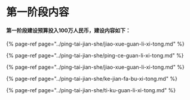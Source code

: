 # 第一阶段内容

#### 第一阶段建设预算投入100万人民币，建设内容如下：

{% page-ref page="../ping-tai-jian-she/jiao-xue-guan-li-xi-tong.md" %}

{% page-ref page="../ping-tai-jian-she/ping-ce-guan-li-xi-tong.md" %}

{% page-ref page="../ping-tai-jian-she/jiao-xue-guan-li-xi-tong.md" %}

{% page-ref page="../ping-tai-jian-she/ke-jian-fa-bu-xi-tong.md" %}

{% page-ref page="../ping-tai-jian-she/ti-ku-guan-li-xi-tong.md" %}



